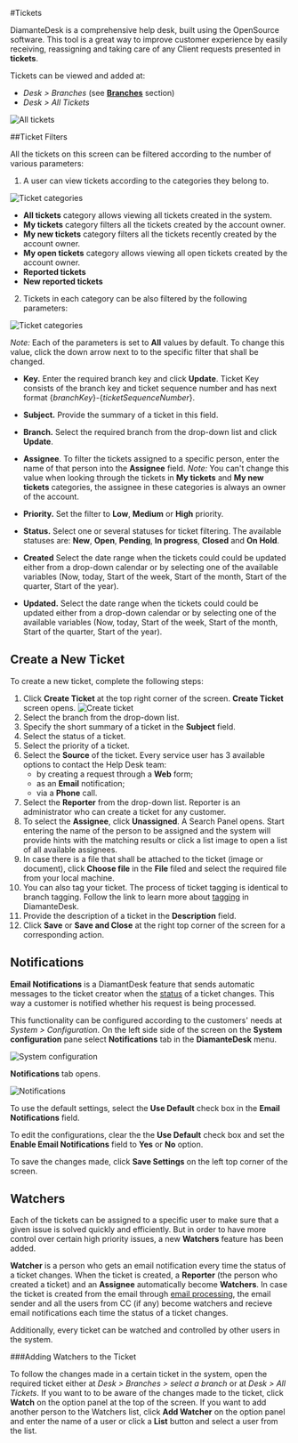 #Tickets

DiamanteDesk is a comprehensive help desk, built using the OpenSource software. This tool is a great way to improve customer experience by easily receiving, reassigning and taking care of any Client requests presented in **tickets**.

Tickets can be viewed and added at:

* _Desk > Branches_ (see [**Branches**](branches.md) section)
* _Desk > All Tickets_


![All tickets](img/All_tickets.png)

##Ticket Filters

All the tickets on this screen can be filtered according to the number of various parameters:

1) A user can view tickets according to the categories they belong to.

![Ticket categories](img/ticket_filter1.png)

  * **All tickets** category allows viewing all tickets created in the system.
  * **My tickets** category filters all the tickets created by the account owner.
  * **My new tickets** category filters all the tickets recently created by the account owner.
  * **My open tickets** category allows viewing all open tickets created by the account owner.
  * **Reported tickets**
  * **New reported tickets**

2) Tickets in each category can be also filtered by the following parameters:

![Ticket categories](img/ticket_filters2.jpg)

_Note:_ Each of the parameters is set to **All** values by default. To change this value, click the down arrow next to to the specific filter that shall be changed.

* **Key.** Enter the required branch key and click **Update**. Ticket Key consists of the branch key and ticket sequence number and has next format {_branchKey_}-{_ticketSequenceNumber_}. 
* **Subject.** Provide the summary of a ticket in this field.
* **Branch.** Select the required branch from the drop-down list and click **Update**.
* **Assignee**. To filter the tickets assigned to a specific person, enter the name of that person into the **Assignee** field.
_Note:_ You can't change this value when looking through the tickets in **My tickets** and **My new tickets** categories, the assignee in these categories is always an owner of the account.
* **Priority.** Set the filter to **Low**, **Medium** or **High** priority.
* <a name="status"></a>**Status.** Select one or several statuses for ticket filtering. The available statuses are: **New**, **Open**, **Pending**, **In progress**, **Closed** and **On Hold**.
  
* **Created** Select the date range when the tickets could could be updated either from a drop-down calendar or by selecting one of the available variables (Now, today, Start of the week, Start of the month, Start of the quarter, Start of the year).
* **Updated.** Select the date range when the tickets could could be updated either from a drop-down calendar or by selecting one of the available variables (Now, today, Start of the week, Start of the month, Start of the quarter, Start of the year).

## Create a New Ticket

To create a new ticket, complete the following steps:

1. Click **Create Ticket** at the top right corner of the screen. **Create Ticket** screen opens.
![Create ticket](img/create_ticket_1.1.png)
2. Select the branch from the drop-down list.
3. Specify the short summary of a ticket in the **Subject** field.
4. Select the status of a ticket.
5. Select the priority of a ticket.
6. Select the **Source** of the ticket. Every service user has 3 available options to contact the Help Desk team:
   * by creating a request through a **Web** form;
   * as an **Email** notification;
   * via a **Phone** call.
7. Select the **Reporter** from the drop-down list. Reporter is an administrator who can create a ticket for any customer.
8. To select the **Assignee**, click **Unassigned**. A Search Panel opens. Start entering the name of the person to be assigned and the system will provide hints with the matching results or click a list image to open a list of all available assignees. 
9. In case there is a file that shall be attached to the ticket (image or document), click **Choose file** in the **File** filed and select the required file from your local machine.
10. You can also tag your ticket. The process of ticket tagging is identical to branch tagging. Follow the link to learn more about [tagging](tagging.md) in DiamanteDesk.
11. Provide the description of a ticket in the **Description** field.
12. Click **Save** or **Save and Close** at the right top corner of the screen for a corresponding action.

## Notifications

**Email Notifications** is a DiamantDesk feature that sends automatic messages to the ticket creator when the [status](#status) of a ticket changes. This way a customer is notified whether his request is being processed.

This functionality can be configured according to the customers' needs at _System > Configuration_. On the left side side of the screen on the **System configuration** pane select **Notifications** tab in the **DiamanteDesk** menu.

![System configuration](img/sys_config.jpg)

**Notifications** tab opens.


![Notifications](img/notifications.png)

To use the default settings, select the **Use Default** check box in the **Email Notifications** field. 

To edit the configurations, clear the the **Use Default** check box and set the **Enable Email Notifications** field to **Yes** or **No** option.

To save the changes made, click **Save Settings** on the left top corner of the screen.

## Watchers

Each of the tickets can be assigned to a specific user to make sure that a given issue is solved quickly and efficiently. But in order to have more control over certain high priority issues, a new **Watchers** feature has been added.

**Watcher** is a person who gets an email notification every time the status of a ticket changes. When the ticket is created, a **Reporter** (the person who created a ticket) and an **Assignee** automatically become **Watchers**. In case the ticket is created from the email through [email processing](email-processing.md), the email sender and all the users from CC (if any) become watchers and recieve email notifications each time the status of a ticket changes.

Additionally, every ticket can be watched and controlled by other users in the system.

###Adding Watchers to the Ticket

To follow the changes made in a certain ticket in the system, open the required ticket either at _Desk > Branches > select a branch_ or at _Desk > All Tickets_.
If you want to to be aware of the changes made to the ticket, click **Watch** on the option panel at the top of the screen. If you want to add another person to the Watchers list, click **Add Watcher** on the option panel and enter the name of a user or click a **List** button and select a user from the list.